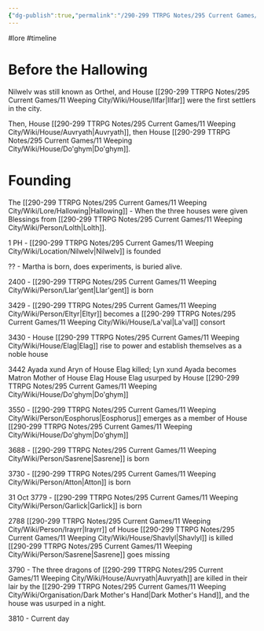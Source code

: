 ```yaml
---
{"dg-publish":true,"permalink":"/290-299 TTRPG Notes/295 Current Games/11 Weeping City/WC Timeline/"}
---
```



#lore #timeline 

# Before the Hallowing

Nilwelv was still known as Orthel, and House [[290-299 TTRPG Notes/295 Current Games/11 Weeping City/Wiki/House/Ilfar\|Ilfar]] were the first settlers in the city.

Then, House [[290-299 TTRPG Notes/295 Current Games/11 Weeping City/Wiki/House/Auvryath\|Auvryath]], then House [[290-299 TTRPG Notes/295 Current Games/11 Weeping City/Wiki/House/Do'ghym\|Do'ghym]].

# Founding

The [[290-299 TTRPG Notes/295 Current Games/11 Weeping City/Wiki/Lore/Hallowing\|Hallowing]] - When the three houses were given Blessings from [[290-299 TTRPG Notes/295 Current Games/11 Weeping City/Wiki/Person/Lolth\|Lolth]].

1 PH - [[290-299 TTRPG Notes/295 Current Games/11 Weeping City/Wiki/Location/Nilwelv\|Nilwelv]] is founded

?? - Martha is born, does experiments, is buried alive.

2400 - [[290-299 TTRPG Notes/295 Current Games/11 Weeping City/Wiki/Person/Llar'gent\|Llar'gent]] is born
 
3429 - [[290-299 TTRPG Notes/295 Current Games/11 Weeping City/Wiki/Person/Eltyr\|Eltyr]] becomes a [[290-299 TTRPG Notes/295 Current Games/11 Weeping City/Wiki/House/La'val\|La'val]] consort

3430 - House [[290-299 TTRPG Notes/295 Current Games/11 Weeping City/Wiki/House/Elag\|Elag]] rise to power and establish themselves as a noble house

3442 
	Ayada xund Aryn of House Elag killed; Lyn xund Ayada becomes Matron Mother of House Elag
	House Elag usurped by House [[290-299 TTRPG Notes/295 Current Games/11 Weeping City/Wiki/House/Do'ghym\|Do'ghym]]
 
3550 - [[290-299 TTRPG Notes/295 Current Games/11 Weeping City/Wiki/Person/Eosphorus\|Eosphorus]] emerges as a member of House [[290-299 TTRPG Notes/295 Current Games/11 Weeping City/Wiki/House/Do'ghym\|Do'ghym]]

3688 - [[290-299 TTRPG Notes/295 Current Games/11 Weeping City/Wiki/Person/Sasrene\|Sasrene]] is born

3730 - [[290-299 TTRPG Notes/295 Current Games/11 Weeping City/Wiki/Person/Atton\|Atton]] is born

31 Oct 3779 - [[290-299 TTRPG Notes/295 Current Games/11 Weeping City/Wiki/Person/Garlick\|Garlick]] is born

2788 
	[[290-299 TTRPG Notes/295 Current Games/11 Weeping City/Wiki/Person/Irayrr\|Irayrr]] of House [[290-299 TTRPG Notes/295 Current Games/11 Weeping City/Wiki/House/Shavlyl\|Shavlyl]] is killed
	[[290-299 TTRPG Notes/295 Current Games/11 Weeping City/Wiki/Person/Sasrene\|Sasrene]] goes missing
 
3790 - The three dragons of [[290-299 TTRPG Notes/295 Current Games/11 Weeping City/Wiki/House/Auvryath\|Auvryath]] are killed in their lair by the [[290-299 TTRPG Notes/295 Current Games/11 Weeping City/Wiki/Organisation/Dark Mother's Hand\|Dark Mother's Hand]], and the house was usurped in a night.
 
3810 - Current day